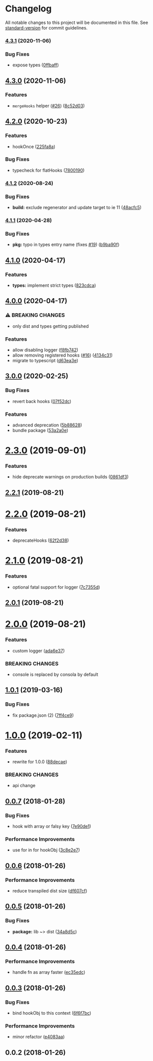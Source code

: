 # Changelog

All notable changes to this project will be documented in this file. See [standard-version](https://github.com/conventional-changelog/standard-version) for commit guidelines.

### [4.3.1](https://github.com/nuxt-contrib/hookable/compare/v4.3.0...v4.3.1) (2020-11-06)


### Bug Fixes

* expose types ([0ffbaff](https://github.com/nuxt-contrib/hookable/commit/0ffbaffa91d38e333e0818cd73a084cf1e8657c8))

## [4.3.0](https://github.com/nuxt-contrib/hookable/compare/v4.2.0...v4.3.0) (2020-11-06)


### Features

* `mergeHooks` helper ([#26](https://github.com/nuxt-contrib/hookable/issues/26)) ([8c52d03](https://github.com/nuxt-contrib/hookable/commit/8c52d034aa1a40bafb13d0b847c72593c51fcba5))

## [4.2.0](https://github.com/nuxt-contrib/hookable/compare/v4.1.2...v4.2.0) (2020-10-23)


### Features

* hookOnce ([225fa8a](https://github.com/nuxt-contrib/hookable/commit/225fa8af85e1a504916c357f57b047143b6bc5ab))


### Bug Fixes

* typecheck for flatHooks ([7800190](https://github.com/nuxt-contrib/hookable/commit/7800190feb82134be5dd089ca184a18a6644da19))

### [4.1.2](https://github.com/nuxt-contrib/hookable/compare/v4.1.1...v4.1.2) (2020-08-24)


### Bug Fixes

* **build:** exclude regenerator and update target to ie 11 ([48acfc5](https://github.com/nuxt-contrib/hookable/commit/48acfc5c0a4b0fb8edc6e9790b37ad336c966215))

### [4.1.1](https://github.com/nuxt-contrib/hookable/compare/v4.1.0...v4.1.1) (2020-04-28)


### Bug Fixes

* **pkg:** typo in types entry name (fixes [#19](https://github.com/nuxt-contrib/hookable/issues/19)) ([b9ba90f](https://github.com/nuxt-contrib/hookable/commit/b9ba90fbc725097e41c430d7df4205985c2faaec))

## [4.1.0](https://github.com/nuxt-contrib/hookable/compare/v4.0.0...v4.1.0) (2020-04-17)


### Features

* **types:** implement strict types ([823cdca](https://github.com/nuxt-contrib/hookable/commit/823cdcac728d189b802f75faa9a361ac5ea4883d))

## [4.0.0](https://github.com/nuxt-contrib/hookable/compare/v3.0.0...v4.0.0) (2020-04-17)


### ⚠ BREAKING CHANGES

* only dist and types getting published

### Features

* allow disabling logger ([f8fb742](https://github.com/nuxt-contrib/hookable/commit/f8fb74224f1277ec7f7d5a37bd312af7514fc962))
* allow removing registered hooks ([#16](https://github.com/nuxt-contrib/hookable/issues/16)) ([4134c31](https://github.com/nuxt-contrib/hookable/commit/4134c31c44256cc82cac3a7a3610ece9252431dc))
* migrate to typescript ([d63ea3e](https://github.com/nuxt-contrib/hookable/commit/d63ea3e408ebea74ea3855af0c6e51880ebf9cac))

## [3.0.0](https://github.com/nuxt-contrib/hookable/compare/v2.3.0...v3.0.0) (2020-02-25)


### Bug Fixes

* revert back hooks ([07f52dc](https://github.com/nuxt-contrib/hookable/commit/07f52dc))


### Features

* advanced deprecation ([5b88628](https://github.com/nuxt-contrib/hookable/commit/5b88628))
* bundle package ([53a2a0e](https://github.com/nuxt-contrib/hookable/commit/53a2a0e))

# [2.3.0](https://github.com/nuxt-contrib/hookable/compare/v2.2.1...v2.3.0) (2019-09-01)


### Features

* hide deprecate warnings on production builds ([0861df3](https://github.com/nuxt-contrib/hookable/commit/0861df3))



## [2.2.1](https://github.com/nuxt-contrib/hookable/compare/v2.2.0...v2.2.1) (2019-08-21)



# [2.2.0](https://github.com/nuxt-contrib/hookable/compare/v2.1.0...v2.2.0) (2019-08-21)


### Features

* deprecateHooks ([62f2d38](https://github.com/nuxt-contrib/hookable/commit/62f2d38))



# [2.1.0](https://github.com/nuxt-contrib/hookable/compare/v2.0.1...v2.1.0) (2019-08-21)


### Features

* optional fatal support for logger ([7c7355d](https://github.com/nuxt-contrib/hookable/commit/7c7355d))



## [2.0.1](https://github.com/nuxt-contrib/hookable/compare/v2.0.0...v2.0.1) (2019-08-21)



# [2.0.0](https://github.com/nuxt-contrib/hookable/compare/v1.0.1...v2.0.0) (2019-08-21)


### Features

* custom logger ([ada6e37](https://github.com/nuxt-contrib/hookable/commit/ada6e37))


### BREAKING CHANGES

* console is replaced by consola by default



## [1.0.1](https://github.com/nuxt-contrib/hookable/compare/v1.0.0...v1.0.1) (2019-03-16)


### Bug Fixes

* fix package.json (2) ([7ff4ce9](https://github.com/nuxt-contrib/hookable/commit/7ff4ce9))



<a name="1.0.0"></a>
# [1.0.0](https://github.com/nuxt-contrib/hookable/compare/v0.0.7...v1.0.0) (2019-02-11)


### Features

* rewrite for 1.0.0 ([88decae](https://github.com/nuxt-contrib/hookable/commit/88decae))


### BREAKING CHANGES

* api change



<a name="0.0.7"></a>
## [0.0.7](https://github.com/pi0/hookable/compare/v0.0.6...v0.0.7) (2018-01-28)


### Bug Fixes

* hook with array or falsy key ([7e90de1](https://github.com/pi0/hookable/commit/7e90de1))


### Performance Improvements

* use for in for hookObj ([3c8e2e7](https://github.com/pi0/hookable/commit/3c8e2e7))



<a name="0.0.6"></a>
## [0.0.6](https://github.com/pi0/hookable/compare/v0.0.5...v0.0.6) (2018-01-26)


### Performance Improvements

* reduce transpiled dist size ([df607cf](https://github.com/pi0/hookable/commit/df607cf))



<a name="0.0.5"></a>
## [0.0.5](https://github.com/pi0/hookable/compare/v0.0.4...v0.0.5) (2018-01-26)


### Bug Fixes

* **package:** lib ~> dist ([34a8d5c](https://github.com/pi0/hookable/commit/34a8d5c))



<a name="0.0.4"></a>
## [0.0.4](https://github.com/pi0/hookable/compare/v0.0.3...v0.0.4) (2018-01-26)


### Performance Improvements

* handle fn as array faster ([ec35edc](https://github.com/pi0/hookable/commit/ec35edc))



<a name="0.0.3"></a>
## [0.0.3](https://github.com/pi0/hookable/compare/v0.0.2...v0.0.3) (2018-01-26)


### Bug Fixes

* bind hookObj to this context ([6f6f7bc](https://github.com/pi0/hookable/commit/6f6f7bc))


### Performance Improvements

* minor refactor ([e4083aa](https://github.com/pi0/hookable/commit/e4083aa))



<a name="0.0.2"></a>
## 0.0.2 (2018-01-26)
